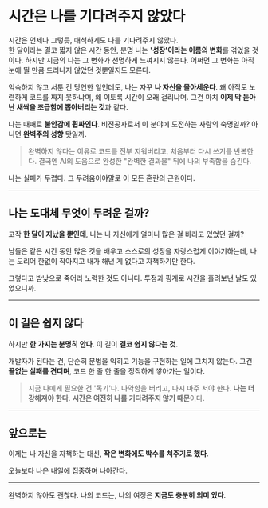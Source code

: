 <!-- 여기에 4주차 회고 내용을 작성해주세요 -->

# 시간은 나를 기다려주지 않았다

시간은 언제나 그렇듯, 애석하게도 나를 기다려주지 않았다.  
한 달이라는 결코 짧지 않은 시간 동안, 분명 나는 **'성장'이라는 이름의 변화**를 겪었을 것이다.
하지만 지금의 나는 그 변화가 선명하게 느껴지지 않는다.
어쩌면 그 변화는 아직 눈에 띌 만큼 드러나지 않았던 것뿐일지도 모른다.

익숙하지 않고 서툰 건 당연한 일인데도, 나는 자꾸 **나 자신을 몰아세운다**.
왜 아직도 노련하게 코드를 짜지 못하냐며, 왜 이토록 시간이 오래 걸리냐며.
그건 마치 **이제 막 돋아난 새싹을 조급함에 뽑아버리는 것**과 같다.

나는 때때로 **불안감에 휩싸인다**.
비전공자로서 이 분야에 도전하는 사람의 숙명일까?
아니면 **완벽주의 성향** 탓일까.

> 완벽하지 않다는 이유로 코드를 전부 지워버리고,
> 처음부터 다시 쓰기를 반복한다.
> 결국엔 AI의 도움으로 완성한 "완벽한 결과물" 뒤에 나의 부족함을 숨긴다.

나는 실패가 두렵다.
그 두려움이야말로 이 모든 혼란의 근원이다.

---

## 나는 도대체 무엇이 두려운 걸까?

고작 **한 달이 지났을 뿐인데**,
나는 나 자신에게 얼마나 많은 걸 바라고 있었던 걸까?

남들은 같은 시간 동안 많은 것을 배우고
스스로의 성장을 자랑스럽게 이야기하는데,
나는 도리어 한없이 작아지고
내가 해낸 게 없다고 자책하기만 한다.

그렇다고 밤낮으로 죽어라 노력한 것도 아니다.
투정과 핑계로 시간을 흘려보낸 날도 있었으니까.

---

## 이 길은 쉽지 않다

하지만 **한 가지는 분명히 안다**.
이 길이 **결코 쉽지 않다는 것**.

개발자가 된다는 건, 단순히 문법을 익히고 기능을 구현하는 일에 그치지 않는다.
그건 **끝없는 실패를 견디며**,
코드 한 줄 한 줄을 정직하게 쌓아가는 일이다.

> 지금 나에게 필요한 건 '독기'다.
> 나약함을 버리고, 다시 마주 서야 한다.
> **나는 더 강해져야 한다**.
> **시간은 여전히 나를 기다려주지 않기 때문**이다.

---

## 앞으로는

이제는 나 자신을 자책하는 대신,
**작은 변화에도 박수를 쳐주기로 했다**.

오늘보다 나은 내일에 집중하며 나아간다.

---

완벽하지 않아도 괜찮다.
나의 코드는, 나의 여정은
**지금도 충분히 의미 있다**.
